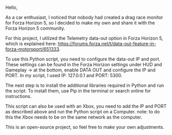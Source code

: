 Hello,

As a car enthusiast, I noticed that nobody had created a drag race monitor for Forza Horizon 5, so I decided to make my own and share it with the Forza Horizon 5 community.

For this project, I utilized the Telemetry data-out option in Forza Horizon 5, which is explained here: https://forums.forza.net/t/data-out-feature-in-forza-motorsport/651333.

To use this Python script, you need to configure the data-out IP and port. These settings can be found in the Forza Horizon settings under HUD and Gameplay -> at the bottom, enable DATA OUT and configure the IP and PORT. In my script, I used IP: 127.0.0.1 and PORT: 5300.

The next step is to install the additional libraries required in Python and run the script. To install them, use Pip in the terminal or search online for instructions.

This script can also be used with an Xbox, you need to add the IP and PORT as described above and run the Python script on a Computer.
note: to do this the Xbox needs to be on the same network as the computer.

This is an open-source project, so feel free to make your own adjustments.
